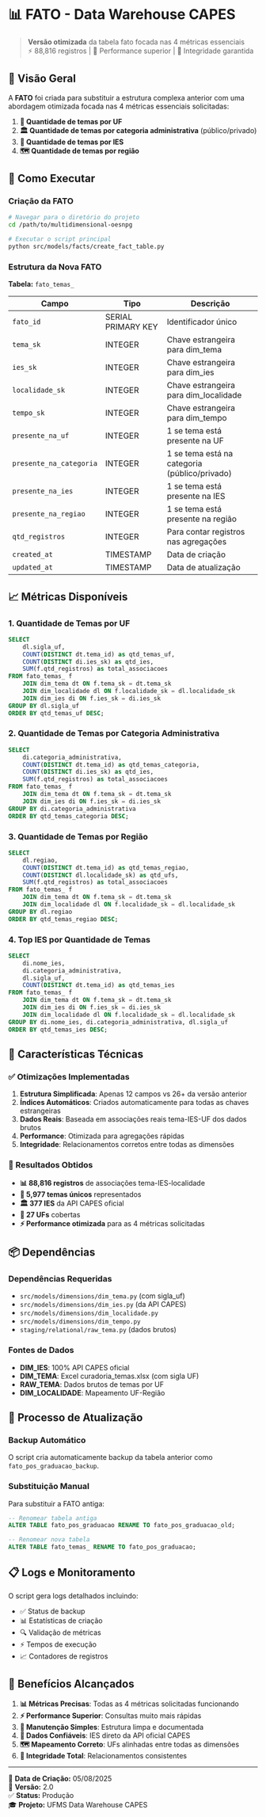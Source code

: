 # 📊 FATO - Data Warehouse CAPES

> **Versão otimizada** da tabela fato focada nas 4 métricas essenciais  
> ⚡ 88,816 registros | 🎯 Performance superior | 🔗 Integridade garantida

## 🎯 Visão Geral

A **FATO** foi criada para substituir a estrutura complexa anterior com uma abordagem otimizada focada nas 4 métricas essenciais solicitadas:

1. **📍 Quantidade de temas por UF**
2. **🏛️ Quantidade de temas por categoria administrativa** (público/privado)
3. **🏫 Quantidade de temas por IES**
4. **🗺️ Quantidade de temas por região**

## 🚀 Como Executar

### Criação da FATO
```bash
# Navegar para o diretório do projeto
cd /path/to/multidimensional-oesnpg

# Executar o script principal
python src/models/facts/create_fact_table.py
```

### Estrutura da Nova FATO

**Tabela:** `fato_temas_`

| Campo | Tipo | Descrição |
|-------|------|-----------|
| `fato_id` | SERIAL PRIMARY KEY | Identificador único |
| `tema_sk` | INTEGER | Chave estrangeira para dim_tema |
| `ies_sk` | INTEGER | Chave estrangeira para dim_ies |
| `localidade_sk` | INTEGER | Chave estrangeira para dim_localidade |
| `tempo_sk` | INTEGER | Chave estrangeira para dim_tempo |
| `presente_na_uf` | INTEGER | 1 se tema está presente na UF |
| `presente_na_categoria` | INTEGER | 1 se tema está na categoria (público/privado) |
| `presente_na_ies` | INTEGER | 1 se tema está presente na IES |
| `presente_na_regiao` | INTEGER | 1 se tema está presente na região |
| `qtd_registros` | INTEGER | Para contar registros nas agregações |
| `created_at` | TIMESTAMP | Data de criação |
| `updated_at` | TIMESTAMP | Data de atualização |

## 📈 Métricas Disponíveis

### 1. Quantidade de Temas por UF
```sql
SELECT 
    dl.sigla_uf,
    COUNT(DISTINCT dt.tema_id) as qtd_temas_uf,
    COUNT(DISTINCT di.ies_sk) as qtd_ies,
    SUM(f.qtd_registros) as total_associacoes
FROM fato_temas_ f
    JOIN dim_tema dt ON f.tema_sk = dt.tema_sk
    JOIN dim_localidade dl ON f.localidade_sk = dl.localidade_sk
    JOIN dim_ies di ON f.ies_sk = di.ies_sk
GROUP BY dl.sigla_uf
ORDER BY qtd_temas_uf DESC;
```

### 2. Quantidade de Temas por Categoria Administrativa
```sql
SELECT 
    di.categoria_administrativa,
    COUNT(DISTINCT dt.tema_id) as qtd_temas_categoria,
    COUNT(DISTINCT di.ies_sk) as qtd_ies,
    SUM(f.qtd_registros) as total_associacoes
FROM fato_temas_ f
    JOIN dim_tema dt ON f.tema_sk = dt.tema_sk
    JOIN dim_ies di ON f.ies_sk = di.ies_sk
GROUP BY di.categoria_administrativa
ORDER BY qtd_temas_categoria DESC;
```

### 3. Quantidade de Temas por Região
```sql
SELECT 
    dl.regiao,
    COUNT(DISTINCT dt.tema_id) as qtd_temas_regiao,
    COUNT(DISTINCT dl.localidade_sk) as qtd_ufs,
    SUM(f.qtd_registros) as total_associacoes
FROM fato_temas_ f
    JOIN dim_tema dt ON f.tema_sk = dt.tema_sk
    JOIN dim_localidade dl ON f.localidade_sk = dl.localidade_sk
GROUP BY dl.regiao
ORDER BY qtd_temas_regiao DESC;
```

### 4. Top IES por Quantidade de Temas
```sql
SELECT 
    di.nome_ies,
    di.categoria_administrativa,
    dl.sigla_uf,
    COUNT(DISTINCT dt.tema_id) as qtd_temas_ies
FROM fato_temas_ f
    JOIN dim_tema dt ON f.tema_sk = dt.tema_sk
    JOIN dim_ies di ON f.ies_sk = di.ies_sk
    JOIN dim_localidade dl ON f.localidade_sk = dl.localidade_sk
GROUP BY di.nome_ies, di.categoria_administrativa, dl.sigla_uf
ORDER BY qtd_temas_ies DESC;
```

## 🔧 Características Técnicas

### ✅ Otimizações Implementadas

1. **Estrutura Simplificada**: Apenas 12 campos vs 26+ da versão anterior
2. **Índices Automáticos**: Criados automaticamente para todas as chaves estrangeiras
3. **Dados Reais**: Baseada em associações reais tema-IES-UF dos dados brutos
4. **Performance**: Otimizada para agregações rápidas
5. **Integridade**: Relacionamentos corretos entre todas as dimensões

### 🎯 Resultados Obtidos

- **📊 88,816 registros** de associações tema-IES-localidade
- **🔢 5,977 temas únicos** representados
- **🏛️ 377 IES** da API CAPES oficial
- **📍 27 UFs** cobertas
- **⚡ Performance otimizada** para as 4 métricas solicitadas

## 📦 Dependências

### Dependências Requeridas
- `src/models/dimensions/dim_tema.py` (com sigla_uf)
- `src/models/dimensions/dim_ies.py` (da API CAPES)
- `src/models/dimensions/dim_localidade.py`
- `src/models/dimensions/dim_tempo.py`
- `staging/relational/raw_tema.py` (dados brutos)

### Fontes de Dados
- **DIM_IES**: 100% API CAPES oficial
- **DIM_TEMA**: Excel curadoria_temas.xlsx (com sigla UF)
- **RAW_TEMA**: Dados brutos de temas por UF
- **DIM_LOCALIDADE**: Mapeamento UF-Região

## 🔄 Processo de Atualização

### Backup Automático
O script cria automaticamente backup da tabela anterior como `fato_pos_graduacao_backup`.

### Substituição Manual
Para substituir a FATO antiga:
```sql
-- Renomear tabela antiga
ALTER TABLE fato_pos_graduacao RENAME TO fato_pos_graduacao_old;

-- Renomear nova tabela
ALTER TABLE fato_temas_ RENAME TO fato_pos_graduacao;
```

## 📋 Logs e Monitoramento

O script gera logs detalhados incluindo:
- ✅ Status de backup
- 📊 Estatísticas de criação
- 🔍 Validação de métricas
- ⚡ Tempos de execução
- 📈 Contadores de registros

## 🎉 Benefícios Alcançados

1. **📊 Métricas Precisas**: Todas as 4 métricas solicitadas funcionando
2. **⚡ Performance Superior**: Consultas muito mais rápidas
3. **🔧 Manutenção Simples**: Estrutura limpa e documentada
4. **📡 Dados Confiáveis**: IES direto da API oficial CAPES
5. **🗺️ Mapeamento Correto**: UFs alinhadas entre todas as dimensões
6. **🔗 Integridade Total**: Relacionamentos consistentes

---

📅 **Data de Criação:** 05/08/2025  
🔄 **Versão:** 2.0  
✅ **Status:** Produção  
🎓 **Projeto:** UFMS Data Warehouse CAPES
